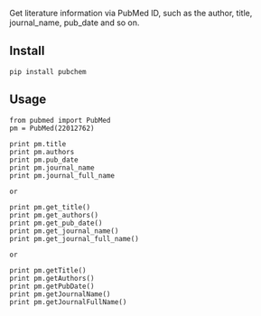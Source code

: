 Get literature information via PubMed ID, such as the author, title, journal_name, pub_date and so on.

## Install
    pip install pubchem

## Usage
    from pubmed import PubMed
    pm = PubMed(22012762)

    print pm.title
    print pm.authors
    print pm.pub_date
    print pm.journal_name
    print pm.journal_full_name

    or

    print pm.get_title()
    print pm.get_authors()
    print pm.get_pub_date()
    print pm.get_journal_name()
    print pm.get_journal_full_name()

    or

    print pm.getTitle()
    print pm.getAuthors()
    print pm.getPubDate()
    print pm.getJournalName()
    print pm.getJournalFullName()
